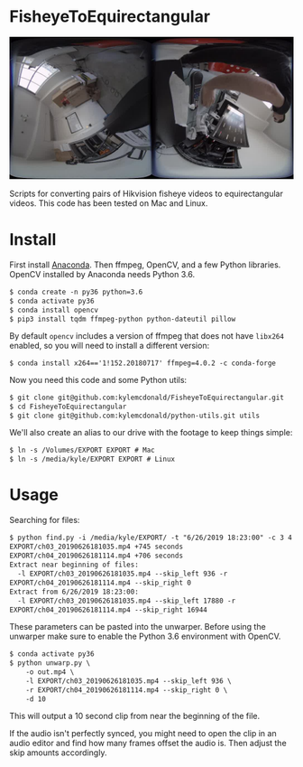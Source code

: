 # FisheyeToEquirectangular

![](preview.jpg)

Scripts for converting pairs of Hikvision fisheye videos to equirectangular videos. This code has been tested on Mac and Linux.

# Install

First install [Anaconda](https://www.anaconda.com/distribution/). Then ffmpeg, OpenCV, and a few Python libraries. OpenCV installed by Anaconda needs Python 3.6.

```
$ conda create -n py36 python=3.6
$ conda activate py36
$ conda install opencv
$ pip3 install tqdm ffmpeg-python python-dateutil pillow
```

By default `opencv` includes a version of ffmpeg that does not have `libx264` enabled, so you will need to install a different version:

```
$ conda install x264=='1!152.20180717' ffmpeg=4.0.2 -c conda-forge
```

Now you need this code and some Python utils:

```
$ git clone git@github.com:kylemcdonald/FisheyeToEquirectangular.git
$ cd FisheyeToEquirectangular
$ git clone git@github.com:kylemcdonald/python-utils.git utils
```

We'll also create an alias to our drive with the footage to keep things simple:

```
$ ln -s /Volumes/EXPORT EXPORT # Mac
$ ln -s /media/kyle/EXPORT EXPORT # Linux
```

# Usage

Searching for files:

```
$ python find.py -i /media/kyle/EXPORT/ -t "6/26/2019 18:23:00" -c 3 4
EXPORT/ch03_20190626181035.mp4 +745 seconds
EXPORT/ch04_20190626181114.mp4 +706 seconds
Extract near beginning of files:
  -l EXPORT/ch03_20190626181035.mp4 --skip_left 936 -r EXPORT/ch04_20190626181114.mp4 --skip_right 0
Extract from 6/26/2019 18:23:00:
  -l EXPORT/ch03_20190626181035.mp4 --skip_left 17880 -r EXPORT/ch04_20190626181114.mp4 --skip_right 16944
```

These parameters can be pasted into the unwarper. Before using the unwarper make sure to enable the Python 3.6 environment with OpenCV.

```
$ conda activate py36
$ python unwarp.py \
    -o out.mp4 \
    -l EXPORT/ch03_20190626181035.mp4 --skip_left 936 \
    -r EXPORT/ch04_20190626181114.mp4 --skip_right 0 \
    -d 10
```

This will output a 10 second clip from near the beginning of the file.

If the audio isn't perfectly synced, you might need to open the clip in an audio editor and find how many frames offset the audio is. Then adjust the skip amounts accordingly.
